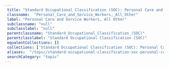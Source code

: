 ```yaml
--- 
 title: "Standard Occupational Classification (SOC): Personal Care and Service Workers, All Other" 
 classname:  "Personal_Care_and_Service_Workers,_All_Other" 
 label: "Personal Care and Service Workers, All Other" 
 subclassname: "null" 
 subclasslabel: "null" 
 parentclassname: "Standard_Occupational_Classification_(SOC)" 
 parentclasslabel: "Standard Occupational Classification (SOC)" 
 equalentCollections: [] 
 collections: ['Standard Occupational Classification (SOC): Personal Care and Service Workers, All Other']
 aliases:  "/topic/standard-occupational-classification-soc-personal-care-and-service-workers-all-other"  
 searchCategory: "topic" 
---
```

